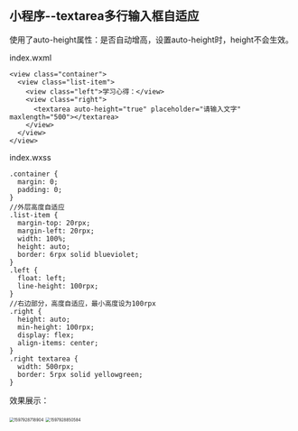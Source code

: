 ## 小程序--textarea多行输入框自适应

使用了auto-height属性：是否自动增高，设置auto-height时，height不会生效。

index.wxml

```
<view class="container">
  <view class="list-item">
    <view class="left">学习心得：</view>
    <view class="right">
      <textarea auto-height="true" placeholder="请输入文字" maxlength="500"></textarea>
    </view>
  </view>
</view>
```

index.wxss

```
.container {
  margin: 0;
  padding: 0;
}
//外层高度自适应
.list-item {
  margin-top: 20rpx;
  margin-left: 20rpx;
  width: 100%;
  height: auto;
  border: 6rpx solid blueviolet;
}
.left {
  float: left;
  line-height: 100rpx;
}
//右边部分，高度自适应，最小高度设为100rpx
.right {
  height: auto;
  min-height: 100rpx;
  display: flex;
  align-items: center;
}
.right textarea {
  width: 500rpx;
  border: 5rpx solid yellowgreen;
}
```

效果展示：

<img src="C:\Users\wrm\Desktop\StudyFiles\images\1-1.png" alt="1597928718904" style="zoom:50%;" />

<img src="C:\Users\wrm\Desktop\StudyFiles\images\1-2.png" alt="1597928850584" style="zoom:50%;" />